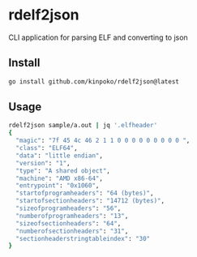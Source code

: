 # rdelf2json

CLI application for parsing ELF and converting to json

## Install

```bash
go install github.com/kinpoko/rdelf2json@latest
```

## Usage

```bash
rdelf2json sample/a.out | jq '.elfheader'
{
  "magic": "7f 45 4c 46 2 1 1 0 0 0 0 0 0 0 0 0 ",
  "class": "ELF64",
  "data": "little endian",
  "version": "1",
  "type": "A shared object",
  "machine": "AMD x86-64",
  "entrypoint": "0x1060",
  "startofprogramheaders": "64 (bytes)",
  "startofsectionheaders": "14712 (bytes)",
  "sizeofprogramheaders": "56",
  "numberofprogramheaders": "13",
  "sizeofsectionheaders": "64",
  "numberofsectionheaders": "31",
  "sectionheaderstringtableindex": "30"
}
```
